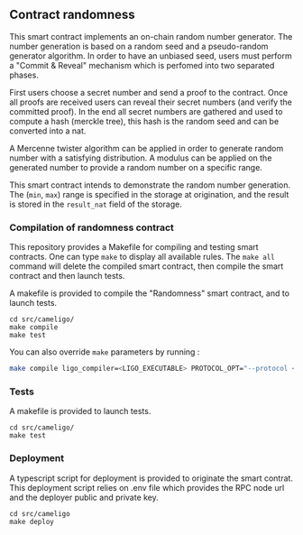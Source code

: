 ## Contract randomness

This smart contract implements an on-chain random number generator. The number generation is based on a random seed and a pseudo-random generator algorithm. In order to have an unbiased seed, users must perform a "Commit & Reveal" mechanism which is perfomed into two separated phases.

First users choose a secret number and send a proof  to the contract. Once all proofs are received users can reveal their secret numbers (and verify the committed proof). In the end all secret numbers are gathered and used to compute a hash (merckle tree), this hash is the random seed and can be converted into a nat.

A Mercenne twister algorithm can be applied in order to generate random number with a satisfying distribution.
A modulus can be applied on the generated number to provide a random number on a specific range.

This smart contract intends to demonstrate the random number generation. The (`min`, `max`) range is specified in the storage at origination, and the result is stored in the `result_nat` field of the storage.

### Compilation of randomness contract

This repository provides a Makefile for compiling and testing smart contracts. One can type `make` to display all available rules.
The `make all` command will delete the compiled smart contract, then compile the smart contract and then launch tests.

A makefile is provided to compile the "Randomness" smart contract, and to launch tests.
```
cd src/cameligo/
make compile
make test
```

You can also override `make` parameters by running :
```sh
make compile ligo_compiler=<LIGO_EXECUTABLE> PROTOCOL_OPT="--protocol <PROTOCOL>"
```

### Tests

A makefile is provided to launch tests.
```
cd src/cameligo/
make test
```

### Deployment

A typescript script for deployment is provided to originate the smart contrat. This deployment script relies on .env file which provides the RPC node url and the deployer public and private key.

```
cd src/cameligo
make deploy
```
